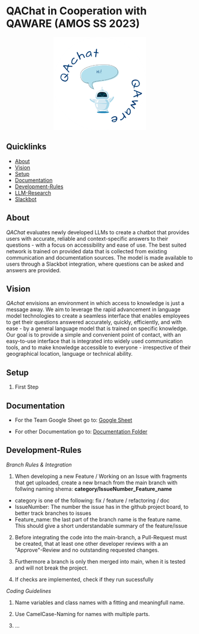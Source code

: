 # QAChat in Cooperation with QAWARE (AMOS SS 2023)

<p align="center">
  <img src="./QAChat/assets/QAware.png" alt="" width="250"/>
</p>

## Quicklinks
- [About](#About)
- [Vision](#Vision)
- [Setup](#Setup)
- [Documentation](#Documentation)
- [Development-Rules](#Development-Rules)
- [LLM-Research](/Documentation/LLM-Research/LLM-Research.md)
- [Slackbot](/QAChat/SlackBot/README.md)

## About
*QAChat* evaluates newly developed LLMs to create a chatbot that provides users with accurate, reliable and context-specific answers to their questions - with a focus on accessibility and ease of use. The best suited network is trained on provided data that is collected from existing communication and documentation sources. The model is made available to users through a Slackbot integration, where questions can be asked and answers are provided.

## Vision
*QAchat* envisions an environment in which access to knowledge is just a message away. We aim to leverage the rapid advancement in language model technologies to create a seamless interface that enables employees to get their questions answered accurately, quickly, efficiently, and with ease - by a general language model that is trained on specific knowledge. Our goal is to provide a simple and convenient point of contact, with an easy-to-use interface that is integrated into widely used communication tools, and to make knowledge accessible to everyone - irrespective of their geographical location, language or technical ability.


## Setup
1. First Step

## Documentation
- For the Team Google Sheet go to: [Google Sheet](https://docs.google.com/spreadsheets/d/1YPjbiAhNvHcSZrW76hD67fqGCg3-shARfk5d4C8jOtA)

- For other Documentation go to: [Documentation Folder](/Documentation/README.md)

## Development-Rules

*Branch Rules & Integration*

1. When developing a new Feature / Working on an Issue with fragments that get uploaded, create a new brnach from the main branch with follwing naming shema: **category/IssueNumber_Feature_name**

- category is one of the following: fix / feature / refactoring / doc 
- IssueNumber: The number the issue has in the github project board, to better track branches to issues
-  Feature_name: the last part of the branch name is the feature name. This should give a short understandable summary of the feature/issue

2. Before integrating the code into the main-branch, a Pull-Request must be created, that at least one other developer reviews with a an "Approve"-Review and no outstanding requested changes.

3. Furthermore a branch is only then merged into main, when it is tested and will not break the project.

4. If checks are implemented, check if they run sucessfully

*Coding Guidelines*

1. Name variables and class names with a fitting and meaningfull name.

2. Use CamelCase-Naming for names with multiple parts.

3. ...

